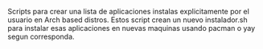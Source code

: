 Scripts para crear una lista de aplicaciones instalas explicitamente por el usuario en Arch based distros.
Estos script crean un nuevo instalador.sh para instalar esas aplicaciones en nuevas maquinas usando pacman o yay segun corresponda.
